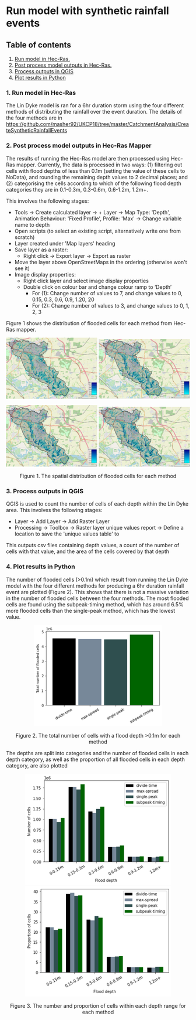 # Run model with synthetic rainfall events

## Table of contents

1. [ Run model in Hec-Ras. ](#runmodel)
2. [ Post process model outputs in Hec-Ras. ](#postprocess)
3. [ Process outputs in QGIS](#qgis)  
4. [ Plot results in Python](#python)  
<!--   a. [ Overview of methodology. ](#method_overview)  
 -->
<a name="runmodel"></a>
### 1. Run model in Hec-Ras

The Lin Dyke model is ran for a 6hr duration storm using the four different methods of distributing the rainfall over the event duration. The details of the four methods are in https://github.com/masher92/UKCP18/tree/master/CatchmentAnalysis/CreateSyntheticRainfallEvents

<a name="postprocess"></a>
### 2. Post process model outputs in Hec-Ras Mapper

The results of running the Hec-Ras model are then processed using Hec-Ras mapper. Currently, the data is processed in two ways: (1) filtering out cells with flood depths of less than 0.1m (setting the value of these cells to NoData), and rounding the remaining depth values to 2 decimal places; and (2) categorising the cells according to which of the following flood depth categories they are in 0.1-0.3m, 0.3-0.6m, 0.6-1.2m, 1.2m+. 

This involves the following stages:
* Tools -> Create calculated layer -> + Layer -> Map Type: 'Depth', Animation Behaviour: 'Fixed Profile', Profile: 'Max' -> Change variable name to depth
* Open scripts (to select an existing script, alternatively  write one from scratch)
* Layer created under 'Map layers' heading
* Save layer as a raster:
  * Right click -> Export layer -> Export as raster   
* Move the layer above OpenStreetMaps in the ordering (otherwise won't see it)
* Image display properties:
    * Right click layer and select image display properties
    * Double click on colour bar and change colour ramp to ‘Depth’
      * For (1): Change number of values to 7, and change values to 0, 0.15, 0.3, 0.6, 0.9, 1.20, 20
      * For (2): Change number of values to 3, and change values to 0, 1, 2, 3
     
Figure 1 shows the distribution of flooded cells for each method from Hec-Ras mapper.  
<p align="center">
<img src="Figs/Hec-Ras_6hr_dt_u_depths_morethan0.1.PNG"  width="250"  />
<img src="Figs/Hec-Ras_6hr_ms_u_depths_morethan0.1.PNG"  width="250" />
 <p align="center">
<img src="Figs/Hec-Ras_6hr_sp_u_depths_morethan0.1.PNG" width="250" />
<img src="Figs/Hec-Ras_6hr_sp-t_u_depths_morethan0.1.PNG"  width="250" />
<p align="center"> Figure 1. The spatial distribution of flooded cells for each method  <p align="center">        

<a name="qgis"></a>
### 3. Process outputs in QGIS

QGIS is used to count the number of cells of each depth within the Lin Dyke area. This involves the following stages:
* Layer -> Add Layer -> Add Raster Layer
* Processing -> Toolbox -> Raster layer unique values report -> Define a location to save the 'unique values table' to

This outputs csv files containing depth values, a count of the number of cells with that value, and the area of the cells covered by that depth

<a name="python"></a>
### 4. Plot results in Python

The number of flooded cells (>0.1m) which result from running the Lin Dyke model with the four different methods for producing a 6hr duration rainfall event are plotted (Figure 2). This shows that there is not a massive variation in the number of flooded cells between the four methods. The most flooded cells are found using the subpeak-timing method, which has around 6.5% more flooded cells than the single-peak method, which has the lowest value. 

<p align="center">
<img src="Figs/6hr_TotalNumFloodedCells.png" width="350"  />
<p align="center"> Figure 2. The total number of cells with a flood depth >0.1m for each method <p align="center">
 
The depths are split into categories and the number of flooded cells in each depth category, as well as the proportion of all flooded cells in each depth category, are also plotted
                                              
<p align="center">
<img src="Figs/6hr_NumOfCellsFlooded.png"  width="400"  />
<img src="Figs/6hr_PropOfCellsFlooded.png"  width=400" />
<p align="center"> Figure 3. The number and proportion of cells within each depth range for each method <p align="center">                                              
